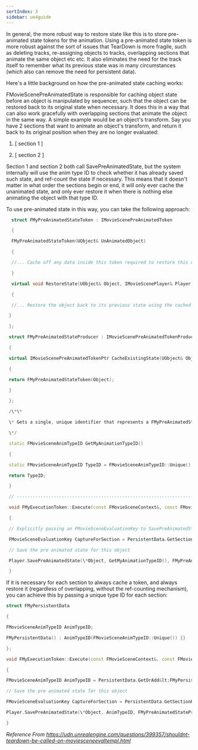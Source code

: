 ```yaml
---
sortIndex: 3
sidebar: ue4guide
---
```


In general, the more robust way to restore state like this is to store pre-animated state tokens for the animation. Using a pre-animated state token is more robust against the sort of issues that TearDown is more fragile, such as deleting tracks, re-assigning objects to tracks, overlapping sections that animate the same object etc etc. It also eliminates the need for the track itself to remember what its previous state was in many circumstances (which also can remove the need for persistent data).

Here's a little background on how the pre-animated state caching works:

FMovieScenePreAnimatedState is responsible for caching object state before an object is manipulated by sequencer, such that the object can be restored back to its original state when necessary. It does this in a way that can also work gracefully with overlapping sections that animate the object in the same way. A simple example would be an object's transform. Say you have 2 sections that want to animate an object's transform, and return it back to its original position when they are no longer evaluated:

1. [ section 1 ]

1. [ section 2 ]

Section 1 and section 2 both call SavePreAnimatedState, but the system internally will use the anim type ID to check whether it has already saved such state, and ref-count the state if necessary. This means that it doesn't matter in what order the sections begin or end, it will only ever cache the unanimated state, and only ever restore it when there is nothing else animating the object with that type ID.

To use pre-animated state in this way, you can take the following approach:

```cpp
  struct FMyPreAnimatedStateToken : IMovieScenePreAnimatedToken

  {

  FMyPreAnimatedStateToken(UObject& UnAnimatedObject)

  {

  //... Cache off any data inside this token required to restore this object after we're done animating it

  }

  virtual void RestoreState(UObject& Object, IMovieScenePlayer& Player) override

  {

  //... Restore the object back to its previous state using the cached data from this token

 }

 };

 struct FMyPreAnimatedStateProducer : IMovieScenePreAnimatedTokenProducer

 {

 virtual IMovieScenePreAnimatedTokenPtr CacheExistingState(UObject& Object) const override

 {

 return FMyPreAnimatedStateToken(Object);

 }

 };

 /\*\*

 \* Gets a single, unique identifier that represents a FMyPreAnimatedStateToken

 \*/

 static FMovieSceneAnimTypeID GetMyAnimationTypeID()

 {

 static FMovieSceneAnimTypeID TypeID = FMovieSceneAnimTypeID::Unique();

 return TypeID;

 }

 // ------------------------------------------------------------------------------

 void FMyExecutionToken::Execute(const FMovieSceneContext&, const FMovieSceneEvaluationOperand&, FPersistentEvaluationData& PersistentData, IMovieScenePlayer& Player)

 {

 // Explicitly passing an FMovieSceneEvaluationKey to SavePreAnimatedState will force the system to cache the token if necessary, regardless of the current capture state

 FMovieSceneEvaluationKey CaptureForSection = PersistentData.GetSectionKey();

 // Save the pre animated state for this object

 Player.SavePreAnimatedState(\*Object, GetMyAnimationTypeID(), FMyPreAnimatedStateProducer(), CaptureForSection);

 }
```

If it is necessary for each section to always cache a token, and always restore it (regardless of overlapping, without the ref-counting mechanism), you can achieve this by passing a unique type ID for each section:

```cpp
struct FMyPersistentData

{

FMovieSceneAnimTypeID AnimTypeID;

FMyPersistentData() : AnimTypeID(FMovieSceneAnimTypeID::Unique()) {}

};

void FMyExecutionToken::Execute(const FMovieSceneContext&, const FMovieSceneEvaluationOperand&, FPersistentEvaluationData& PersistentData, IMovieScenePlayer& Player)

{

FMovieSceneAnimTypeID AnimTypeID = PersistentData.GetOrAdd&lt;FMyPersistentData&gt;().AnimTypeID;

// Save the pre animated state for this object

FMovieSceneEvaluationKey CaptureForSection = PersistentData.GetSectionKey();

Player.SavePreAnimatedState(\*Object, AnimTypeID, FMyPreAnimatedStateProducer(), CaptureForSection);

}
```

*Reference From <https://udn.unrealengine.com/questions/399357/shouldnt-teardown-be-called-on-moviesceneevaltempl.html>*

